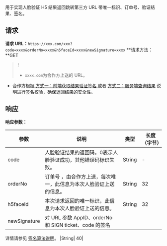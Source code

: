 用于实现人脸验证 H5 结果返回跳转第三方 URL 带唯一标识、订单号、验证结果、签名。
## 请求
**请求 URL：**`https://xxx.com/xxx?code=xxxx&orderNo=xxxx&h5faceId=xxxx&newSignature=xxxx`
**请求方法：**GET
>!
>- `xxxx.com`为合作方上送的 URL。
- 合作方根据[ 方式一：前端获取结果验证签名 ](https://cloud.tencent.com/document/product/655/32051)或者 [方式二：服务端查询结果](https://cloud.tencent.com/document/product/655/32052) 说明进行签名校验，确保返回结果的安全性。

## 响应
**响应参数：**

|参数	|说明	|类型	|长度（字节）|
|-|-|-|-|
|code	|人脸验证结果的返回码，0表示人脸验证成功，其他错误码标识失败。	|String	|-|
|orderNo	|订单号 ，由合作方上送，每次唯一，此信息为本次人脸验证上送的信息。|	String|	32|
|h5faceId	|本次请求返回的唯一标识，此信息为本次人脸验证上送的信息。|	String|	32|
|newSignature|	对 URL 参数 AppID、orderNo 和 SIGN ticket、code 的签名

详情请参见 [签名算法说明](https://cloud.tencent.com/document/product/655/31969)。	|String|	40|
